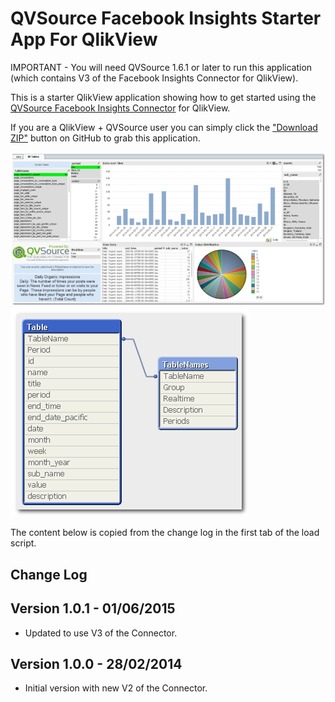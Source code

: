 QVSource Facebook Insights Starter App For QlikView
===================================================
IMPORTANT - You will need QVSource 1.6.1 or later to run this application (which contains V3 of the Facebook Insights Connector for QlikView).

This is a starter QlikView application showing how to get started using the [QVSource Facebook Insights Connector](http://wiki.qvsource.com/QlikView-Connector-For-Facebook-Insights-(v2).ashx) for QlikView.

If you are a QlikView + QVSource user you can simply click the ["Download ZIP"](https://github.com/QVSource/QVSource-Facebook-Insights-Starter-App-For-QlikView/archive/master.zip) button on GitHub to grab this application.

![](Screenshot1.png)
![](Screenshot2.png)

The content below is copied from the change log in the first tab of the load script.

Change Log
----------
Version 1.0.1 - 01/06/2015
--------------------------
* Updated to use V3 of the Connector.

Version 1.0.0 - 28/02/2014
--------------------------
* Initial version with new V2 of the Connector.
